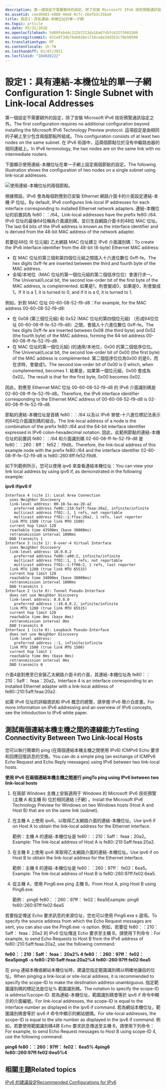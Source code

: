 ```yaml
---
description: 第一個設定不需要額外的設定，除了安裝 Microsoft IPv6 技術預覽通訊協定之外。
ms.assetid: ceed4983-e088-44e8-9cfc-26afb3c35ba0
title: 設定1：具有連結-本機位址的單一子網
ms.topic: article
ms.date: 05/31/2018
ms.openlocfilehash: 5d09feb44c222b7213da18a6745fc632f3903209
ms.sourcegitcommit: 831e8f3db78ab820e1710cede244553c70e50500
ms.translationtype: MT
ms.contentlocale: zh-TW
ms.lasthandoff: 01/07/2021
ms.locfileid: "104026222"
---
```

# <a name="configuration-1-single-subnet-with-link-local-addresses"></a><span data-ttu-id="8f79f-103">設定1：具有連結-本機位址的單一子網</span><span class="sxs-lookup"><span data-stu-id="8f79f-103">Configuration 1: Single Subnet with Link-local Addresses</span></span>

<span data-ttu-id="8f79f-104">第一個設定不需要額外的設定，除了安裝 Microsoft IPv6 技術預覽通訊協定之外。</span><span class="sxs-lookup"><span data-stu-id="8f79f-104">The first configuration requires no additional configuration beyond installing the Microsoft IPv6 Technology Preview protocol.</span></span> <span data-ttu-id="8f79f-105">這項設定是由相同的子網上至少包含兩個節點所組成。</span><span class="sxs-lookup"><span data-stu-id="8f79f-105">This configuration consists of at least two nodes on the same subnet.</span></span> <span data-ttu-id="8f79f-106">在 IPv6 術語中，這兩個節點位於沒有中繼路由器的相同連結上。</span><span class="sxs-lookup"><span data-stu-id="8f79f-106">In IPv6 terminology, the two nodes are on the same link with no intermediate routers.</span></span>

<span data-ttu-id="8f79f-107">下圖顯示使用連結-本機位址在單一子網上設定兩個節點的設定。</span><span class="sxs-lookup"><span data-stu-id="8f79f-107">The following illustration shows the configuration of two nodes on a single subnet using link-local addresses.</span></span>

![使用連結-本機位址的兩個節點。](images/v6mig-1.png)

<span data-ttu-id="8f79f-109">根據預設，IPv6 會為每個對應到已安裝 Ethernet 網路介面卡的介面設定連結-本機 IP 位址。</span><span class="sxs-lookup"><span data-stu-id="8f79f-109">By default, IPv6 configures link-local IP addresses for each interface corresponding to installed Ethernet network adapters.</span></span> <span data-ttu-id="8f79f-110">連結-本機位址的前置詞為 fe80：：/64。</span><span class="sxs-lookup"><span data-stu-id="8f79f-110">Link-local addresses have the prefix fe80::/64.</span></span> <span data-ttu-id="8f79f-111">IPv6 位址的最後64位稱為介面識別碼，並衍生自網路介面卡的48位 MAC 位址。</span><span class="sxs-lookup"><span data-stu-id="8f79f-111">The last 64 bits of the IPv6 address is known as the interface identifier and is derived from the 48-bit MAC address of the network adapter.</span></span>

<span data-ttu-id="8f79f-112">若要從48位 (6 位元組) 乙太網路 MAC 位址建立 IPv6 介面識別碼：</span><span class="sxs-lookup"><span data-stu-id="8f79f-112">To create the IPv6 interface identifier from the 48-bit (6-byte) Ethernet MAC address:</span></span>

-   <span data-ttu-id="8f79f-113">在 MAC 位址的第三個和第四個位元組之間插入十六進位數位 0xff-fe。</span><span class="sxs-lookup"><span data-stu-id="8f79f-113">The hex digits 0xff-fe are inserted between the third and fourth byte of the MAC address.</span></span>
-   <span data-ttu-id="8f79f-114">全域/本地位（MAC 位址的第一個位元組的第二個低序位位）會進行求一。</span><span class="sxs-lookup"><span data-stu-id="8f79f-114">The Universal/Local bit, the second low-order bit of the first byte of the MAC address, is complemented.</span></span> <span data-ttu-id="8f79f-115">如果是1，則會變成0，如果是0，則會變成1。</span><span class="sxs-lookup"><span data-stu-id="8f79f-115">If it is a 1, it is turned to 0, and if it is a 0, it is turned to 1.</span></span>

<span data-ttu-id="8f79f-116">例如，針對 MAC 位址 00-60-08-52-f9-d8：</span><span class="sxs-lookup"><span data-stu-id="8f79f-116">For example, for the MAC address 00-60-08-52-f9-d8:</span></span>

-   <span data-ttu-id="8f79f-117">在 0x08 (第三個位元組) 和 0x52 (MAC 位址的第四個位元組) （形成64位位址 00-60-08-ff-fe-52-f9-d8）之間，會插入十六進位數位 0xff-fe。</span><span class="sxs-lookup"><span data-stu-id="8f79f-117">The hex digits 0xff-fe are inserted between 0x08 (the third byte) and 0x52 (the fourth byte) of the MAC address, forming the 64-bit address 00-60-08-ff-fe-52-f9-d8.</span></span>
-   <span data-ttu-id="8f79f-118">在 MAC 位址的第一個位元組)  (的通用/本地位，0x00 的第二個低序位位。</span><span class="sxs-lookup"><span data-stu-id="8f79f-118">The Universal/Local bit, the second low-order bit of 0x00 (the first byte) of the MAC address is complemented.</span></span> <span data-ttu-id="8f79f-119">第二個低序位位為0x00 的是0，而在求時，會變成1。</span><span class="sxs-lookup"><span data-stu-id="8f79f-119">The second low-order bit of 0x00 is 0 which, when complemented, becomes 1.</span></span> <span data-ttu-id="8f79f-120">結果是，如果第一個位元組，0x00 會成為0x02。</span><span class="sxs-lookup"><span data-stu-id="8f79f-120">The result is that for the first byte, 0x00 becomes 0x02.</span></span>

<span data-ttu-id="8f79f-121">因此，對應至 Ethernet MAC 位址 00-60-08-52-f9-d8 的 IPv6 介面識別碼是 02-60-08-ff-fe-52-f9-d8。</span><span class="sxs-lookup"><span data-stu-id="8f79f-121">Therefore, the IPv6 interface identifier corresponding to the Ethernet MAC address of 00-60-08-52-f9-d8 is 02-60-08-ff-fe-52-f9-d8.</span></span>

<span data-ttu-id="8f79f-122">節點的連結-本機位址是首碼 fe80：：/64 以及以 IPv6 冒號-十六進位標記法表示的64位介面識別碼的組合。</span><span class="sxs-lookup"><span data-stu-id="8f79f-122">The link-local address of a node is the combination of the prefix fe80::/64 and the 64-bit interface identifier expressed in IPv6 colon-hexadecimal notation.</span></span> <span data-ttu-id="8f79f-123">因此，此範例節點的連結-本機位址的前置詞 fe80：：/64 和介面識別碼 02-60-08-ff-fe-52-f9-d8 是 fe80：：260：8ff： fe52： f9d8。</span><span class="sxs-lookup"><span data-stu-id="8f79f-123">Therefore, the link-local address of this example node with the prefix fe80::/64 and the interface identifier 02-60-08-ff-fe-52-f9-d8 is fe80::260:8ff:fe52:f9d8.</span></span>

<span data-ttu-id="8f79f-124">如下列範例所示，您可以使用 ipv6 來查看連結本機位址：</span><span class="sxs-lookup"><span data-stu-id="8f79f-124">You can view your link local address by using ipv6 if, as demonstrated in the following example:</span></span>

<span data-ttu-id="8f79f-125">**ipv6 if**</span><span class="sxs-lookup"><span data-stu-id="8f79f-125">**ipv6 if**</span></span>

``` syntax
Interface 4 (site 1): Local Area Connection
  uses Neighbor Discovery
  link-level address: 00-10-5a-aa-20-a2
    preferred address fe80::210:5aff:feaa:20a2, infinite/infinite
    multicast address ff02::1, 1 refs, not reportable
    multicast address ff02::1:ffaa:20a2, 1 refs, last reporter
  link MTU 1500 (true link MTU 1500)
  current hop limit 128
  reachable time 43500ms (base 30000ms)
  retransmission interval 1000ms
  DAD transmits 1
Interface 3 (site 1): 6-over-4 Virtual Interface
  uses Neighbor Discovery
  link-level address: 10.0.0.2
    preferred address fe80::a00:2, infinite/infinite
    multicast address ff02::1, 1 refs, not reportable
    multicast address ff02::1:ff00:2, 1 refs, last reporter
  link MTU 1280 (true link MTU 65515)
  current hop limit 128
  reachable time 34000ms (base 30000ms)
  retransmission interval 1000ms
  DAD transmits 1
Interface 2 (site 0): Tunnel Pseudo-Interface
  does not use Neighbor Discovery
  link-level address: 0.0.0.0
    preferred address ::10.0.0.2, infinite/infinite
  link MTU 1280 (true link MTU 65515)
  current hop limit 128
  reachable time 0ms (base 0ms)
  retransmission interval 0ms
  DAD transmits 0
Interface 1 (site 0): Loopback Pseudo-Interface
  does not use Neighbor Discovery
  link-level address:
    preferred address ::1, infinite/infinite
  link MTU 1500 (true link MTU 1500)
  current hop limit 1
  reachable time 0ms (base 0ms)
  retransmission interval 0ms
  DAD transmits 0
```

<span data-ttu-id="8f79f-126">介面4是對應至已安裝乙太網路介面卡的介面，其連結-本機位址為 fe80：：210：5aff： feaa：20a2。</span><span class="sxs-lookup"><span data-stu-id="8f79f-126">Interface 4 is an interface corresponding to an installed Ethernet adapter with a link-local address of fe80::210:5aff:feaa:20a2.</span></span>

<span data-ttu-id="8f79f-127">如需 IPv6 位址的詳細資訊和 IPv6 概念的總覽，請參閱 IPv6 簡介白皮書。</span><span class="sxs-lookup"><span data-stu-id="8f79f-127">For more information on IPv6 addressing and an overview of IPv6 concepts, see the Introduction to IPv6 white paper.</span></span>

## <a name="testing-connectivity-between-two-link-local-hosts"></a><span data-ttu-id="8f79f-128">測試兩個連結本機主機之間的連線能力</span><span class="sxs-lookup"><span data-stu-id="8f79f-128">Testing Connectivity Between Two Link-local Hosts</span></span>

<span data-ttu-id="8f79f-129">您可以執行簡單的 ping (在兩個連結本機主機之間使用 IPv6) ICMPv6 Echo 要求和回應回復訊息的交換。</span><span class="sxs-lookup"><span data-stu-id="8f79f-129">You can do a simple ping (an exchange of ICMPv6 Echo Request and Echo Reply messages) using IPv6 between two link-local hosts.</span></span>

<span data-ttu-id="8f79f-130">**使用 IPv6 在兩個連結本機主機之間進行 ping**</span><span class="sxs-lookup"><span data-stu-id="8f79f-130">**To ping using IPv6 between two link-local hosts**</span></span>

1.  <span data-ttu-id="8f79f-131">在兩部 Windows 主機上安裝適用于 Windows 的 Microsoft IPv6 技術預覽 (主機 A 和主機 B) 位於相同連結 (子網) 。</span><span class="sxs-lookup"><span data-stu-id="8f79f-131">Install the Microsoft IPv6 Technology Preview for Windows on two Windows hosts (Host A and Host B) that are on the same link (subnet).</span></span>
2.  <span data-ttu-id="8f79f-132">在主機 A 上使用 ipv6，以取得乙太網路介面的連結-本機位址。</span><span class="sxs-lookup"><span data-stu-id="8f79f-132">Use ipv6 if on Host A to obtain the link-local address for the Ethernet interface.</span></span>

    <span data-ttu-id="8f79f-133">範例：主機 A 的連結-本機位址是 fe80：：210：5aff： feaa：20a2。</span><span class="sxs-lookup"><span data-stu-id="8f79f-133">Example: The link-local address of Host A is fe80::210:5aff:feaa:20a2.</span></span>

3.  <span data-ttu-id="8f79f-134">在主機 B 上使用 ipv6 來取得乙太網路介面的連結-本機位址。</span><span class="sxs-lookup"><span data-stu-id="8f79f-134">Use ipv6 if on Host B to obtain the link-local address for the Ethernet interface.</span></span>

    <span data-ttu-id="8f79f-135">範例：主機 B 的連結-本機位址是 fe80：：260：97ff： fe02：6ea5。</span><span class="sxs-lookup"><span data-stu-id="8f79f-135">Example: The link-local address of Host B is fe80::260:97ff:fe02:6ea5.</span></span>

4.  <span data-ttu-id="8f79f-136">從主機 A，使用 Ping6.exe ping 主機 B。</span><span class="sxs-lookup"><span data-stu-id="8f79f-136">From Host A, ping Host B using Ping6.exe.</span></span>

    <span data-ttu-id="8f79f-137">範例： ping6 fe80：：260：97ff： fe02：6ea5</span><span class="sxs-lookup"><span data-stu-id="8f79f-137">Example: ping6 fe80::260:97ff:fe02:6ea5</span></span>

<span data-ttu-id="8f79f-138">若要指定傳送 Echo 要求訊息的來源位址，您也可以使用 Ping6.exe s 選項。</span><span class="sxs-lookup"><span data-stu-id="8f79f-138">To specify the source address from which the Echo Request messages are sent, you can also use the Ping6.exe -s option.</span></span> <span data-ttu-id="8f79f-139">例如，若要從 fe80：：210：5aff： feaa：20a2 的 IPv6 位址傳送 Echo 要求至主機 B，請使用下列命令：</span><span class="sxs-lookup"><span data-stu-id="8f79f-139">For example, to send Echo Requests to Host B from the IPv6 address of fe80::210:5aff:feaa:20a2, use the following command:</span></span>

<span data-ttu-id="8f79f-140">**fe80：：210：5aff： feaa： 20a2% 4 fe80：：260：97ff： fe02：6ea5**</span><span class="sxs-lookup"><span data-stu-id="8f79f-140">**ping6 -s fe80::210:5aff:feaa:20a2%4 fe80::260:97ff:fe02:6ea5**</span></span>

<span data-ttu-id="8f79f-141">在 ping 連結本機或網站本機位址時，建議您指定範圍識別碼以明確地讓目的位址。</span><span class="sxs-lookup"><span data-stu-id="8f79f-141">When pinging a link-local or site-local address, it is recommended to specify the scope-ID to make the destination address unambiguous.</span></span> <span data-ttu-id="8f79f-142">指定範圍識別碼的標記法是位址% 範圍識別碼。</span><span class="sxs-lookup"><span data-stu-id="8f79f-142">The notation to specify the scope-ID is address%scope-ID.</span></span> <span data-ttu-id="8f79f-143">若為連結-本機位址，範圍識別碼會等於 ipv6 if 命令中顯示的介面編號。</span><span class="sxs-lookup"><span data-stu-id="8f79f-143">For link-local addresses, the scope-ID is equal to the interface number as displayed in the ipv6 if command.</span></span> <span data-ttu-id="8f79f-144">若為網站本機位址，範圍識別碼會等於 ipv6 if 命令中顯示的網站號碼。</span><span class="sxs-lookup"><span data-stu-id="8f79f-144">For site-local addresses, the scope-ID is equal to the site number as displayed in the ipv6 if command.</span></span> <span data-ttu-id="8f79f-145">例如，若要使用範圍識別碼4將 Echo 要求訊息傳送至主機 B，請使用下列命令：</span><span class="sxs-lookup"><span data-stu-id="8f79f-145">For example, to send Echo Request messages to Host B using scope-ID 4, use the following command:</span></span>

<span data-ttu-id="8f79f-146">**ping6 fe80：：260：97ff： fe02： 6ea5% 4**</span><span class="sxs-lookup"><span data-stu-id="8f79f-146">**ping6 fe80::260:97ff:fe02:6ea5%4**</span></span>

## <a name="related-topics"></a><span data-ttu-id="8f79f-147">相關主題</span><span class="sxs-lookup"><span data-stu-id="8f79f-147">Related topics</span></span>

<dl> <dt>

[<span data-ttu-id="8f79f-148">IPv6 的建議設定</span><span class="sxs-lookup"><span data-stu-id="8f79f-148">Recommended Configurations for IPv6</span></span>](recommended-configurations-2.md)
</dt> </dl>

 

 



